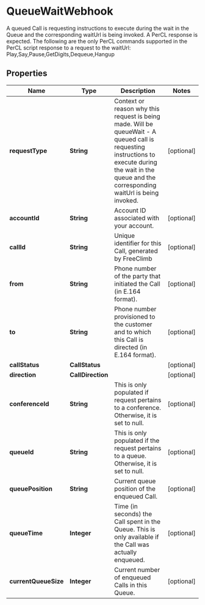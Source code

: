 

# QueueWaitWebhook

A queued Call is requesting instructions to execute during the wait in the Queue and the corresponding waitUrl is being invoked. A PerCL response is expected. The following are the only PerCL commands supported in the PerCL script response to a request to the waitUrl: Play,Say,Pause,GetDigits,Dequeue,Hangup

## Properties

Name | Type | Description | Notes
------------ | ------------- | ------------- | -------------
**requestType** | **String** | Context or reason why this request is being made. Will be queueWait - A queued call is requesting instructions to execute during the wait in the queue and the corresponding waitUrl is being invoked. |  [optional]
**accountId** | **String** | Account ID associated with your account. |  [optional]
**callId** | **String** | Unique identifier for this Call, generated by FreeClimb |  [optional]
**from** | **String** | Phone number of the party that initiated the Call (in E.164 format). |  [optional]
**to** | **String** | Phone number provisioned to the customer and to which this Call is directed (in E.164 format). |  [optional]
**callStatus** | **CallStatus** |  |  [optional]
**direction** | **CallDirection** |  |  [optional]
**conferenceId** | **String** | This is only populated if request pertains to a conference. Otherwise, it is set to null. |  [optional]
**queueId** | **String** | This is only populated if the request pertains to a queue. Otherwise, it is set to null. |  [optional]
**queuePosition** | **String** | Current queue position of the enqueued Call. |  [optional]
**queueTime** | **Integer** | Time (in seconds) the Call spent in the Queue. This is only available if the Call was actually enqueued. |  [optional]
**currentQueueSize** | **Integer** | Current number of enqueued Calls in this Queue. |  [optional]



